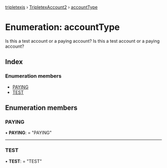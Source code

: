[tripletexjs](../README.md) › [TripletexAccount2](../modules/tripletexaccount2.md) › [accountType](tripletexaccount2.accounttype.md)

# Enumeration: accountType

Is this a test account or a paying account?
Is this a test account or a paying account?

## Index

### Enumeration members

* [PAYING](tripletexaccount2.accounttype.md#paying)
* [TEST](tripletexaccount2.accounttype.md#test)

## Enumeration members

###  PAYING

• **PAYING**: = "PAYING"

___

###  TEST

• **TEST**: = "TEST"
